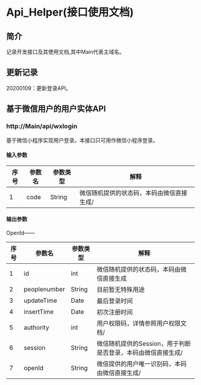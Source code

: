# Api_Helper(接口使用文档)

## 简介

记录开发接口及其使用文档,其中Main代表主域名。
## 更新记录

20200109：更新登录API。

## 基于微信用户的用户实体API

### http://Main/api/wxlogin
基于微信小程序实现用户登录。本接口只可用作微信小程序登录。

#### 输入参数

| 序号 | 参数名 | 参数类型 |解释 |
| ------ | ------ | ------ | ------ |
|1| code | String |微信随机提供的状态码，本码由微信直接生成/

#### 输出参数

OpenId——

| 序号 | 参数名 | 参数类型 |解释 |
| ------ | ------ | ------ | ------ |
|1| id | int |微信随机提供的状态码，本码由微信直接生成 | 
|2| peoplenumber | String |目前暂无特殊用途|
|3| updateTime | Date |最后登录时间|
|4| insertTime | Date |初次注册时间|
|5| authority | int |用户权限码，详情参照用户权限文档/
|6| session | String |微信随机提供的Session，用于判断是否登录，本码由微信直接生成/
|7| openId | String |微信提供的用户唯一识别码，本码由微信直接生成/


